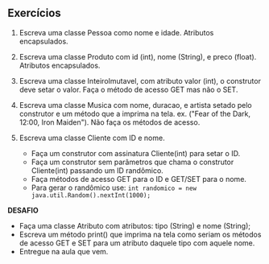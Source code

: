 ## Exercícios

1. Escreva uma classe Pessoa como nome e idade. Atributos encapsulados.

2. Escreva uma classe Produto com id (int), nome (String), e preco (float). Atributos encapsulados.

3. Escreva uma classe InteiroImutavel, com atributo valor (int), o construtor deve setar o valor. Faça o método de acesso GET mas não o SET.

4. Escreva uma classe Musica com nome, duracao, e artista setado pelo construtor e um método que a imprima na tela. ex. ("Fear of the Dark, 12:00, Iron Maiden"). Não faça os métodos de acesso.

5. Escreva uma classe Cliente com ID e nome. 
   * Faça um construtor com assinatura Cliente(int) para setar o ID. 
   * Faça um construtor sem parâmetros que chama o construtor Cliente(int) passando um ID randômico.
   * Faça métodos de acesso GET para o ID e GET/SET para o nome.
   * Para gerar o randômico use: `int randomico = new java.util.Random().nextInt(1000);`


**DESAFIO**
* Faça uma classe Atributo com atributos: tipo (String) e nome (String);
* Escreva um método print() que imprima na tela como seriam os métodos de acesso GET e SET para um atributo daquele tipo com aquele nome.
* Entregue na aula que vem.